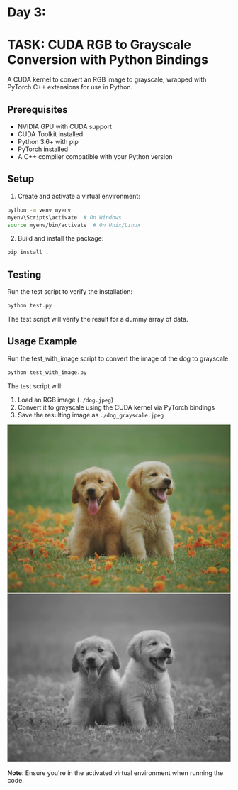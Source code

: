 # Day 3:
# TASK: CUDA RGB to Grayscale Conversion with Python Bindings

A CUDA kernel to convert an RGB image to grayscale, wrapped with PyTorch C++ extensions for use in Python.

## Prerequisites
- NVIDIA GPU with CUDA support
- CUDA Toolkit installed
- Python 3.6+ with pip
- PyTorch installed
- A C++ compiler compatible with your Python version

## Setup
1. Create and activate a virtual environment:

```bash
python -m venv myenv
myenv\Scripts\activate  # On Windows
source myenv/bin/activate  # On Unix/Linux
```

2. Build and install the package:

```bash
pip install .
```

## Testing
Run the test script to verify the installation:

```python
python test.py
```

The test script will verify the result for a dummy array of data.

## Usage Example
Run the test_with_image script to convert the image of the dog to grayscale:

```python
python test_with_image.py
```

The test script will:
1. Load an RGB image (`./dog.jpeg`)
2. Convert it to grayscale using the CUDA kernel via PyTorch bindings
3. Save the resulting image as `./dog_grayscale.jpeg`

![alt text](dog.jpeg)
![alt text](dog_grayscale.jpeg)

**Note**: Ensure you're in the activated virtual environment when running the code.
